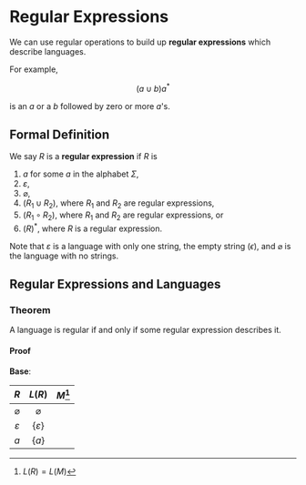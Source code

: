 # Regular Expressions

We can use regular operations to build up **regular expressions** which describe languages.

For example,

$$
  (a \cup b)a^*
$$

is an $a$ or a $b$ followed by zero or more $a$'s.

## Formal Definition

We say $R$ is a **regular expression** if $R$ is

1. $a$ for some $a$ in the alphabet $\Sigma$,
2. $\varepsilon$,
3. $\varnothing$,
4. $(R_1 \cup R_2)$, where $R_1$ and $R_2$ are regular expressions,
5. $(R_1 \circ R_2)$, where $R_1$ and $R_2$ are regular expressions, or
6. $(R)^*$, where $R$ is a regular expression.

Note that $\varepsilon$ is a language with only one string, the empty string ($\epsilon$), and $\varnothing$ is the language with no strings.

## Regular Expressions and Languages

### Theorem

A language is regular if and only if some regular expression describes it.

#### Proof

**Base**: 

$R$ | $L(R)$ | $M$[^1]
:-:|:-:|:-:
$\varnothing$ | $\varnothing$ | ![]()
$\varepsilon$ | $\{\varepsilon\}$ | ![]()
$a$ | $\{a\}$ | ![]()

[^1]: $L(R) = L(M)$
